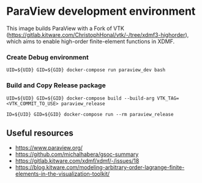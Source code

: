 # ParaView development environment

This image builds ParaView with a Fork of VTK (https://gitlab.kitware.com/ChristophHonal/vtk/-/tree/xdmf3-highorder), which aims to enable high-order finite-element functions in XDMF.

### Create Debug environment

```
UID=${UID} GID=${GID} docker-compose run paraview_dev bash
```

### Build and Copy Release package

```
UID=${UID} GID=${GID} docker-compose build --build-arg VTK_TAG=<VTK_COMMIT_TO_USE> paraview_release

ID=${UID} GID=${GID} docker-compose run --rm paraview_release
```

## Useful resources

- https://www.paraview.org/
- https://github.com/michalhabera/gsoc-summary
- https://gitlab.kitware.com/xdmf/xdmf/-/issues/18
- https://blog.kitware.com/modeling-arbitrary-order-lagrange-finite-elements-in-the-visualization-toolkit/